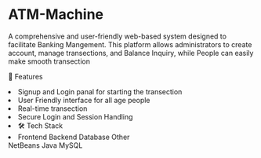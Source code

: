# ATM-Machine
A comprehensive and user-friendly web-based system designed to facilitate Banking Mangement. This platform allows administrators to create account, manage transections, and Balance Inquiry, while People can easily make smooth transection

🚀 Features
<li>Signup and Login panal for starting the transection</li>
<li> User Friendly interface for all age people </li> 
<li>Real-time transection</li>
<li>Secure Login and Session Handling </li>


<li>🛠️ Tech Stack</li>
<li>
Frontend	Backend	Database	Other
</li>NetBeans </li>
</li>Java</li>
</li>MySQL</li>
</li>
